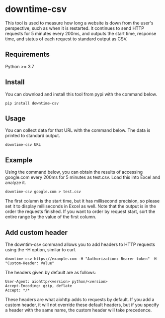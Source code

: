 # downtime-csv

This tool is used to measure how long a website is down from the user's perspective, such as when it is restarted. It continues to send HTTP requests for 5 minutes every 200ms, and outputs the start time, response time, and status of each request to standard output as CSV.

## Requirements

Python >= 3.7 

## Install

You can download and install this tool from pypi with the command below.

```shell
pip install downtime-csv
```

## Usage

You can collect data for that URL with the command below. The data is printed to standard output.

```
downtime-csv URL
```

## Example

Using the command below, you can obtain the results of accessing google.com every 200ms for 5 minutes as test.csv. Load this into Excel and analyze it.

```shell
downtime-csv google.com > test.csv
```

The first column is the start time, but it has millisecond precision, so please set it to display milliseconds in Excel as well.
Note that the output is in the order the requests finished. If you want to order by request start, sort the entire range by the value of the first column.

## Add custom header

The downtim-csv command allows you to add headers to HTTP requests using the -H option, similar to curl.

```shell
downtime-csv https://example.com -H "Authorization: Bearer token" -H "Custom-Header: Value"
```

The headers given by default are as follows:

```
User-Agent: aiohttp/<version> python/<version>
Accept-Encoding: gzip, deflate
Accept: */*
```

These headers are what aiohttp adds to requests by default. If you add a custom header, it will not override these default headers, but if you specify a header with the same name, the custom header will take precedence.